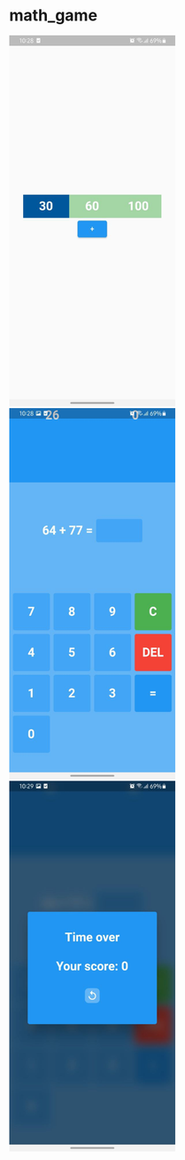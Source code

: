 # math_game

<img src="screen/1.jpg" width="300"/> <img src="screen/2.jpg" width="300"/> <img src="screen/3.jpg" width="300"/>


